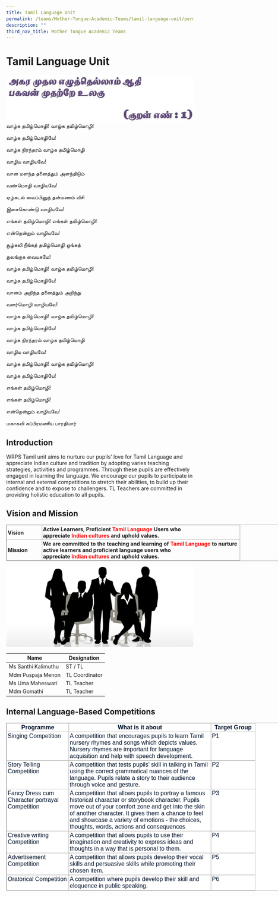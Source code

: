 ```yaml
---
title: Tamil Language Unit
permalink: /teams/Mother-Tongue-Academic-Teams/tamil-language-unit/permalink/
description: ""
third_nav_title: Mother Tongue Academic Teams
---
```

Tamil Language Unit
===================
![](/images/tamil.jpg)
வாழ்க தமிழ்மொழி! வாழ்க தமிழ்மொழி!

  

வாழ்க தமிழ்மொழியே!

  

  

வாழ்க நிரந்தரம் வாழ்க தமிழ்மொழி

  

வாழிய வாழியவே!

  

வான மளந்த தனைத்தும் அளந்திடும்

  

வண்மொழி வாழியவே!

  

  

ஏழ்கடல் வைப்பினுந் தன்மணம் வீசி

  

இசைகொண்டு வாழியவே!

  

எங்கள் தமிழ்மொழி! எங்கள் தமிழ்மொழி!

  

என்றென்றும் வாழியவே!

  

  

சூழ்கலி நீங்கத் தமிழ்மொழி ஓங்கத்

  

துலங்குக வையகமே!

  

வாழ்க தமிழ்மொழி! வாழ்க தமிழ்மொழி!

  

வாழ்க தமிழ்மொழியே!

  

  

வானம் அறிந்த தனைத்தும் அறிந்து

  

வளர்மொழி வாழியவே!

  

வாழ்க தமிழ்மொழி! வாழ்க தமிழ்மொழி!

  

வாழ்க தமிழ்மொழியே!

  

  

வாழ்க நிரந்தரம் வாழ்க தமிழ்மொழி

  

வாழிய வாழியவே!

  

வாழ்க தமிழ்மொழி! வாழ்க தமிழ்மொழி!

  

வாழ்க தமிழ்மொழியே!

  

  

எங்கள் தமிழ்மொழி!

  

எங்கள் தமிழ்மொழி!

  

என்றென்றும் வாழியவே!

  

மகாகவி சுப்பிரமணிய பாரதியார்

Introduction
------------

WRPS Tamil unit aims to nurture our pupils’ love for Tamil Language and appreciate Indian culture and tradition by adopting varies teaching strategies, activities and programmes. Through these pupils are effectively engaged in learning the language. We encourage our pupils to participate in internal and external competitions to stretch their abilities, to build up their confidence and to expose to challengers. TL Teachers are committed in providing holistic education to all pupils.

Vision and Mission
------------------

<table class="iveo_table ives_tab_simple3 ive_eobj_center" style="margin: auto; outline: 0px; padding: 0px; border-collapse: collapse; clear: both; border: 1px solid rgb(170, 170, 170); width: 920px;"><tbody style="margin: 0px; outline: 0px; padding: 0px;"><tr style="margin: 0px; outline: 0px; padding: 0px;"><td width="90" style="margin: 0px; outline: 0px; padding: 2px; text-align: left; border: 1px solid rgb(170, 170, 170);"><strong style="margin: 0px; outline: 0px; padding: 0px;">Vision</strong><br style="margin: 0px; outline: 0px; padding: 0px;"></td><td width="528" style="margin: 0px; outline: 0px; padding: 2px; text-align: left; border: 1px solid rgb(170, 170, 170);"><strong style="margin: 0px; outline: 0px; padding: 0px;">Active Learners, Proficient<span>&nbsp;</span><font color="#ff0000" style="margin: 0px; outline: 0px; padding: 0px;">Tamil Language</font><span>&nbsp;</span>Users who appreciate<span>&nbsp;</span><font color="#ff0000" style="margin: 0px; outline: 0px; padding: 0px;">Indian</font>&nbsp;<font color="#ff0000" style="margin: 0px; outline: 0px; padding: 0px;">cultures</font><span>&nbsp;</span>and uphold values.</strong><br style="margin: 0px; outline: 0px; padding: 0px;"></td></tr><tr style="margin: 0px; outline: 0px; padding: 0px;"><td width="90" style="margin: 0px; outline: 0px; padding: 2px; text-align: left; border: 1px solid rgb(170, 170, 170);"><strong style="margin: 0px; outline: 0px; padding: 0px;">Mission</strong><br style="margin: 0px; outline: 0px; padding: 0px;"></td><td width="528" style="margin: 0px; outline: 0px; padding: 2px; text-align: left; border: 1px solid rgb(170, 170, 170);"><strong style="margin: 0px; outline: 0px; padding: 0px;">We are committed to the teaching and learning of<span>&nbsp;</span><font color="#ff0000" style="margin: 0px; outline: 0px; padding: 0px;">Tamil Language</font><span>&nbsp;</span>to nurture active learners and proficient language users who appreciate<span>&nbsp;</span><font color="#ff0000" style="margin: 0px; outline: 0px; padding: 0px;">Indian</font>&nbsp;<font color="#ff0000" style="margin: 0px; outline: 0px; padding: 0px;">cultures</font><span>&nbsp;</span>and uphold values.</strong><br style="margin: 0px; outline: 0px; padding: 0px;"></td></tr></tbody></table>

![](/images/staff.jpg)
  

| Name | Designation |
| --- | --- |
| Ms Santhi Kalimuthu | ST / TL |
| Mdm Puspaja Menon | TL Coordinator |
| Ms Uma Maheswari | TL Teacher |
| Mdm Gomathi | TL Teacher |

Internal Language-Based Competitions
------------------------------------
<table class="iveo_table ives_tab_simple3 ive_eobj_center" style="margin: auto; outline: 0px; padding: 0px; border-collapse: collapse; clear: both; border: 1px solid rgb(170, 170, 170); color: rgb(0, 17, 41); font-family: Raleway, sans-serif; font-size: 16px; font-style: normal; font-variant-ligatures: normal; font-variant-caps: normal; font-weight: 400; letter-spacing: normal; orphans: 2; text-align: left; text-transform: none; white-space: normal; widows: 2; word-spacing: 0px; -webkit-text-stroke-width: 0px; background-color: rgb(255, 255, 255); text-decoration-thickness: initial; text-decoration-style: initial; text-decoration-color: initial; width: 920px;"><tbody style="margin: 0px; outline: 0px; padding: 0px;"><tr style="margin: 0px; outline: 0px; padding: 0px;"><td width="162" style="margin: 0px; outline: 0px; padding: 2px; text-align: center; border: 1px solid rgb(170, 170, 170);"><strong style="margin: 0px; outline: 0px; padding: 0px;">Programme</strong><br style="margin: 0px; outline: 0px; padding: 0px;"></td><td width="378" style="margin: 0px; outline: 0px; padding: 2px; text-align: center; border: 1px solid rgb(170, 170, 170);"><strong style="margin: 0px; outline: 0px; padding: 0px;">What is it about</strong><br style="margin: 0px; outline: 0px; padding: 0px;"></td><td width="114" style="margin: 0px; outline: 0px; padding: 2px; text-align: center; border: 1px solid rgb(170, 170, 170);"><strong style="margin: 0px; outline: 0px; padding: 0px;">Target Group</strong><br style="margin: 0px; outline: 0px; padding: 0px;"></td></tr><tr style="margin: 0px; outline: 0px; padding: 0px;"><td width="162" valign="top" style="margin: 0px; outline: 0px; padding: 2px; text-align: left; border: 1px solid rgb(170, 170, 170);">Singing Competition<br style="margin: 0px; outline: 0px; padding: 0px;"></td><td width="378" valign="top" style="margin: 0px; outline: 0px; padding: 2px; text-align: left; border: 1px solid rgb(170, 170, 170);">A competition that encourages pupils to learn Tamil nursery rhymes and songs which depicts values. Nursery rhymes are important for language acquisition and help with speech development.<br style="margin: 0px; outline: 0px; padding: 0px;"></td><td width="114" valign="top" style="margin: 0px; outline: 0px; padding: 2px; text-align: left; border: 1px solid rgb(170, 170, 170);">P1<br style="margin: 0px; outline: 0px; padding: 0px;"></td></tr><tr style="margin: 0px; outline: 0px; padding: 0px;"><td width="162" valign="top" style="margin: 0px; outline: 0px; padding: 2px; text-align: left; border: 1px solid rgb(170, 170, 170);">Story Telling Competition<br style="margin: 0px; outline: 0px; padding: 0px;"></td><td width="378" valign="top" style="margin: 0px; outline: 0px; padding: 2px; text-align: left; border: 1px solid rgb(170, 170, 170);">A competition that tests pupils’ skill in talking in Tamil using the correct grammatical nuances of the language. Pupils relate a story to their audience through voice and gesture.<br style="margin: 0px; outline: 0px; padding: 0px;"></td><td width="114" valign="top" style="margin: 0px; outline: 0px; padding: 2px; text-align: left; border: 1px solid rgb(170, 170, 170);">P2<br style="margin: 0px; outline: 0px; padding: 0px;"></td></tr><tr style="margin: 0px; outline: 0px; padding: 0px;"><td width="162" valign="top" style="margin: 0px; outline: 0px; padding: 2px; text-align: left; border: 1px solid rgb(170, 170, 170);">Fancy Dress cum Character portrayal Competition<br style="margin: 0px; outline: 0px; padding: 0px;"></td><td width="378" valign="top" style="margin: 0px; outline: 0px; padding: 2px; text-align: left; border: 1px solid rgb(170, 170, 170);">A competition that allows pupils to portray a famous historical character or storybook character. Pupils move out of your comfort zone and get into the skin of another character. It gives them a chance to feel and showcase a variety of emotions - the choices, thoughts, words, actions and consequences<br style="margin: 0px; outline: 0px; padding: 0px;"></td><td width="114" valign="top" style="margin: 0px; outline: 0px; padding: 2px; text-align: left; border: 1px solid rgb(170, 170, 170);">P3<br style="margin: 0px; outline: 0px; padding: 0px;"></td></tr><tr style="margin: 0px; outline: 0px; padding: 0px;"><td width="162" valign="top" style="margin: 0px; outline: 0px; padding: 2px; text-align: left; border: 1px solid rgb(170, 170, 170);">Creative writing Competition<br style="margin: 0px; outline: 0px; padding: 0px;"></td><td width="378" valign="top" style="margin: 0px; outline: 0px; padding: 2px; text-align: left; border: 1px solid rgb(170, 170, 170);">A competition that allows pupils to use their imagination and creativity to express ideas and thoughts in a way that is personal to them.<br style="margin: 0px; outline: 0px; padding: 0px;"></td><td width="114" valign="top" style="margin: 0px; outline: 0px; padding: 2px; text-align: left; border: 1px solid rgb(170, 170, 170);">P4<br style="margin: 0px; outline: 0px; padding: 0px;"></td></tr><tr style="margin: 0px; outline: 0px; padding: 0px;"><td width="162" valign="top" style="margin: 0px; outline: 0px; padding: 2px; text-align: left; border: 1px solid rgb(170, 170, 170);">Advertisement Competition<br style="margin: 0px; outline: 0px; padding: 0px;"></td><td width="378" valign="top" style="margin: 0px; outline: 0px; padding: 2px; text-align: left; border: 1px solid rgb(170, 170, 170);">A competition that allows pupils develop their vocal skills and persuasive skills while promoting their chosen item.<br style="margin: 0px; outline: 0px; padding: 0px;"></td><td width="114" valign="top" style="margin: 0px; outline: 0px; padding: 2px; text-align: left; border: 1px solid rgb(170, 170, 170);">P5<br style="margin: 0px; outline: 0px; padding: 0px;"></td></tr><tr style="margin: 0px; outline: 0px; padding: 0px;"><td width="162" valign="top" style="margin: 0px; outline: 0px; padding: 2px; text-align: left; border: 1px solid rgb(170, 170, 170);">Oratorical Competition<br style="margin: 0px; outline: 0px; padding: 0px;"></td><td width="378" valign="top" style="margin: 0px; outline: 0px; padding: 2px; text-align: left; border: 1px solid rgb(170, 170, 170);">A competition where pupils develop their skill and eloquence in public speaking.<br style="margin: 0px; outline: 0px; padding: 0px;"></td><td width="114" valign="top" style="margin: 0px; outline: 0px; padding: 2px; text-align: left; border: 1px solid rgb(170, 170, 170);">P6</td></tr></tbody></table>